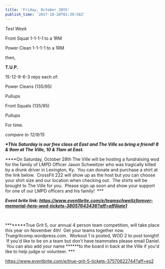 ```yaml
---
title: 'Friday, October 20th'
publish_time: '2017-10-20T01:39:56Z'
---
```


*Test Week*

Front Squat 1-1-1-1 to a 1RM

Power Clean 1-1-1-1 to a 1RM

then,

**T.U.P.**

15-12-9-6-3 reps each of:

Power Cleans (135/95)

Pullups

Front Squats (135/95)

Pullups

For time.

*compare to 12/9/15*

***\*This Saturday is our free class at East and The Ville so bring a
friend! 8 & 9am at The Ville, 10 & 11am at East.***

***\*On Saturday, October 28th The Ville will be hosting a fundraising
wod for the family of LMPD Officer Jason Schweitzer who was tragically
killed by a drunk driver in Lexington, Ky.  You can donate and purchase
a shirt at the link below.  CrossFit 222 will show up as the host but
you can choose your shirt size and our location when checking out.  The
shirts will be brought to The Ville for you.  Please sign up soon and
show your support for one of our LMPD officers and his family!  ***

***Event brite
link: <https://www.eventbrite.com/e/teamschweitzforever-memorial-hero-wod-tickets-38057643436?aff=affiliate1>***

 

***\*****True Grit 5, our annual 4 person team competition, will take
place this year on November 4th!  Get your teams together now.
Truegritcomp.wordpress.com.  Workout 1 is posted, WOD 2 to post tonight!
 If you'd like to be on a team but don't have teammates please email
Daniel.  You can also add your name ******to the board in back at the
Ville if you'd like to help judge or volunteer. ***

<https://www.eventbrite.com/e/true-grit-5-tickets-37570622744?aff=es2>
